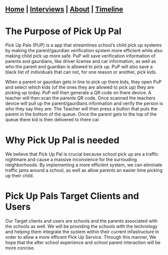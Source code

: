 ## [Home](/) | [Interviews](/tabs/interviews) | [About](/tabs/about) | [Timeline](/tabs/timeline)


# The Purpose of Pick Up Pal
Pick Up Pals (PUP) is a app that streamlines school’s child pick up systems by making the parent/gaurdian verification system more efficient while also making child pick up more safe. PuP will save verification information of parents and gaurdians, like driver license and car information, as well as who the parent and guardian is allowed to pick up. PuP will also save a black list of individuals that can not, for one reason or another, pick kids. 

When a parent or gaurdian gets in line to pick up there kids, they open PuP and select which kids (of the ones they are allowed to pick up) they are picking up today. PuP will then generate a QR code on there device. A teacher will then scan the parents QR code. Once scanned the teachers device will pull up the parent/gaurdians information and verify the person is who they say they are. The Teacher will then press a button that puts the parent in the bottom of the queue. Once the parent gets to the top of the queue there kid is then delivered to there car.


# Why Pick Up Pal is needed
We believe that Pick Up Pal is crucial because school pick up are a traffic nightmare and cause a massive inconvience for the surrouding neighborhoods. By implementing a more efficient system, we can eliminate traffic jams around a school, as well as allow parents an easier time picking up their child.


# Pick Up Pals Target Clients and Users
Our Target clients and users are schools and the parents associated with the schools as well. We will be providing the schools with the technology and helping them integrate the system within their current infastructure in order to allow a more efficent Pick Up Service. Through this manner, We hope that the after school experience and school parent interaction will be more concise.
